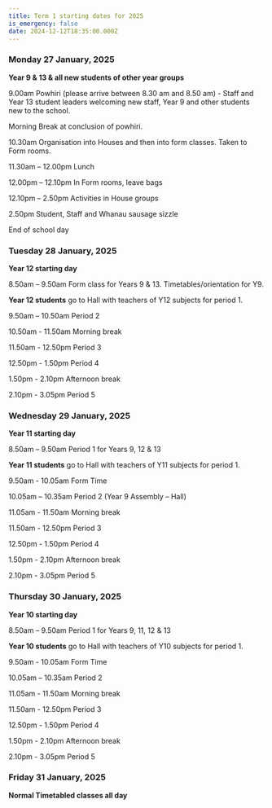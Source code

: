 ```yaml
---
title: Term 1 starting dates for 2025
is_emergency: false
date: 2024-12-12T18:35:00.000Z
---
```

### Monday 27 January, 2025  
**Year 9 & 13 & all new students of other year groups**  

9.00am Powhiri (please arrive between 8.30 am and 8.50 am) - Staff and Year 13 student leaders welcoming new staff, Year 9 and other students new to the school.

Morning Break at conclusion of powhiri.

10.30am Organisation into Houses and then into form classes. Taken to Form rooms.

11.30am – 12.00pm Lunch

12.00pm – 12.10pm In Form rooms, leave bags

12.10pm – 2.50pm Activities in House groups

2.50pm Student, Staff and Whanau sausage sizzle

End of school day

### Tuesday 28 January, 2025
**Year 12 starting day**  

8.50am – 9.50am Form class for Years 9 & 13. Timetables/orientation for Y9.

**Year 12 students** go to Hall with teachers of Y12 subjects for period 1. 

9.50am – 10.50am Period 2

10.50am - 11.50am Morning break

11.50am - 12.50pm Period 3

12.50pm - 1.50pm Period 4

1.50pm - 2.10pm Afternoon break

2.10pm - 3.05pm Period 5

### Wednesday 29 January, 2025  
**Year 11 starting day**  

8.50am – 9.50am Period 1 for Years 9, 12 & 13

**Year 11 students** go to Hall with teachers of Y11 subjects for period 1. 

9.50am - 10.05am Form Time

10.05am – 10.35am Period 2 (Year 9 Assembly – Hall)

11.05am - 11.50am Morning break

11.50am - 12.50pm Period 3

12.50pm - 1.50pm Period 4

1.50pm - 2.10pm Afternoon break

2.10pm - 3.05pm Period 5

### Thursday 30 January, 2025  
**Year 10 starting day**  

8.50am – 9.50am Period 1 for Years 9, 11, 12 & 13

**Year 10 students** go to Hall with teachers of Y10 subjects for period 1. 

9.50am - 10.05am Form Time

10.05am – 10.35am Period 2

11.05am - 11.50am Morning break

11.50am - 12.50pm Period 3

12.50pm - 1.50pm Period 4

1.50pm - 2.10pm Afternoon break

2.10pm - 3.05pm Period 5  

### Friday 31 January, 2025  
**Normal Timetabled classes all day**
